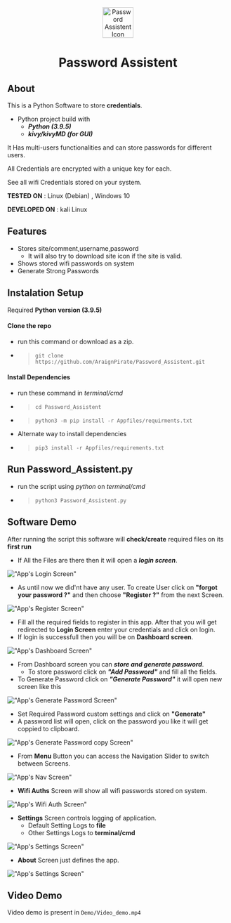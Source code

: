 <div align="center"><img  style="height:70px;width:70px;" src="https://github.com/AraignPirate/Password_Assistent/blob/main/Appfiles/Icon.png" alt="Password Assistent Icon"/></div>
<h1 align="center">Password Assistent</h1>


## About
This is a Python Software to store **credentials**.
- Python project build with
  - ***Python (3.9.5)***
  - ***kivy/kivyMD (for GUI)***

It Has multi-users functionalities and can store passwords for different users.

All Credentials are encrypted with a unique key for each.

See all wifi Credentials stored on your system.

**TESTED ON** : Linux (Debian) , Windows 10

**DEVELOPED ON** : kali Linux 

## Features
- Stores site/comment,username,password 
  - It will also try to download site icon if the site is valid.
- Shows stored wifi passwords on system
- Generate Strong Passwords

## Instalation Setup
Required **Python version (3.9.5)**

#### Clone the repo 
- run this command or download as a zip.
- > `git clone https://github.com/AraignPirate/Password_Assistent.git`

#### Install Dependencies
- run these command in *terminal/cmd*
- > `cd Password_Assistent`
- > `python3 -m pip install -r Appfiles/requirments.txt`
- Alternate way to install dependencies
- > `pip3 install -r Appfiles/requirements.txt`

## Run Password_Assistent.py
- run the script using *python* on *terminal/cmd*
- > `python3 Password_Assistent.py`

## Software Demo
After running the script this software will **check/create** required files on its **first run**

- If All the Files are there then it will open a ***login screen***.

!["App's Login Screen"](https://github.com/AraignPirate/Password_Assistent/blob/main/Demo/Login_screen.png)

- As until now we did'nt have any user. To create User click on **"forgot your password ?"** and then choose **"Register ?"** from the next Screen.

!["App's Register Screen"](https://github.com/AraignPirate/Password_Assistent/blob/main/Demo/Register_Screen.png)

- Fill all the required fields to register in this app. After that you will get redirected to **Login Screen** enter your credentials and click on login.
- If login is successfull then you will be on **Dashboard screen**.

!["App's Dashboard Screen"](https://github.com/AraignPirate/Password_Assistent/blob/main/Demo/Dashboard.png)

- From Dashboard screen you can ***store and generate password***.
  - To store password click on ***"Add Password"*** and fill all the fields.
- To Generate Password click on ***"Generate Password"*** it will open new screen like this 

!["App's Generate Password Screen"](https://github.com/AraignPirate/Password_Assistent/blob/main/Demo/Generate_pass_screen.png)

- Set Required Password custom settings and click on **"Generate"**
- A password list will open, click on the password you like it will get coppied to clipboard.

!["App's Generate Password copy  Screen"](https://github.com/AraignPirate/Password_Assistent/blob/main/Demo/copy_pass.png)

- From **Menu** Button you can access the Navigation Slider to switch between Screens.

!["App's Nav Screen"](https://github.com/AraignPirate/Password_Assistent/blob/main/Demo/Nav-Bar.png)

- **Wifi Auths** Screen will show all wifi passwords stored on system.

!["App's Wifi Auth Screen"](https://github.com/AraignPirate/Password_Assistent/blob/main/Demo/Wifi_auth.png)

- **Settings** Screen controls logging of application.
  - Default Setting Logs to **file**
  - Other Settings Logs to **terminal/cmd**

!["App's Settings Screen"](https://github.com/AraignPirate/Password_Assistent/blob/main/Demo/Log_settings.png)

- **About** Screen just defines the app.

!["App's Settings Screen"](https://github.com/AraignPirate/Password_Assistent/blob/main/Demo/about.png)

## Video Demo

Video demo is present in `Demo/Video_demo.mp4`
